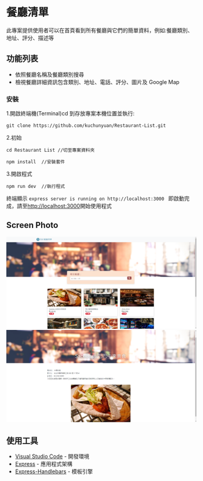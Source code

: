 # 餐廳清單

此專案提供使用者可以在首頁看到所有餐廳與它們的簡單資料，例如:餐廳類別、地址、評分、描述等

## 功能列表

- 依照餐廳名稱及餐廳類別搜尋
- 檢視餐廳詳細資訊包含類別、地址、電話、評分、圖片及 Google Map

### 安裝

1.開啟終端機(Terminal)cd 到存放專案本機位置並執行:

```
git clone https://github.com/kuchunyuan/Restaurant-List.git
```

2.初始

```
cd Restaurant List //切至專案資料夾
```

```
npm install  //安裝套件
```

3.開啟程式

```
npm run dev  //執行程式
```

終端顯示 `express server is running on http://localhost:3000
` 即啟動完成，請至[http://localhost:3000](http://localhost:3000)開始使用程式

## Screen Photo

![首頁](https://github.com/kuchunyuan/Restaurant-List/blob/main/public/image/Restaurants.png)
![詳細資訊](https://github.com/kuchunyuan/Restaurant-List/blob/main/public/image/detail.png)

## 使用工具

- [Visual Studio Code](https://visualstudio.microsoft.com/zh-hant/) - 開發環境
- [Express](https://www.npmjs.com/package/express) - 應用程式架構
- [Express-Handlebars](https://www.npmjs.com/package/express-handlebars) - 模板引擎
